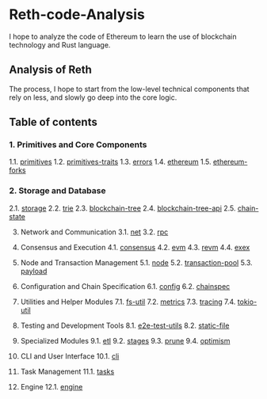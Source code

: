 # Reth-code-Analysis

I hope to analyze the code of Ethereum to learn the use of blockchain technology and Rust language.

## Analysis of Reth

The process, I hope to start from the low-level technical components that rely on less, and slowly go deep into the core logic.

## Table of contents

### 1. Primitives and Core Components
   1.1. [primitives](primitives.md)
   1.2. [primitives-traits](primitives-traits.md)
   1.3. [errors](errors.md)
   1.4. [ethereum](ethereum.md)
   1.5. [ethereum-forks](ethereum-forks.md)

### 2. Storage and Database
   2.1. [storage](storage.md)
   2.2. [trie](trie.md)
   2.3. [blockchain-tree](blockchain-tree.md)
   2.4. [blockchain-tree-api](blockchain-tree-api.md)
   2.5. [chain-state](chain-state.md)

3. Network and Communication
   3.1. [net](net.md)
   3.2. [rpc](rpc.md)

4. Consensus and Execution
   4.1. [consensus](consensus.md)
   4.2. [evm](evm.md)
   4.3. [revm](revm.md)
   4.4. [exex](exex.md)

5. Node and Transaction Management
   5.1. [node](node.md)
   5.2. [transaction-pool](transaction-pool.md)
   5.3. [payload](payload.md)

6. Configuration and Chain Specification
   6.1. [config](config.md)
   6.2. [chainspec](chainspec.md)

7. Utilities and Helper Modules
   7.1. [fs-util](fs-util.md)
   7.2. [metrics](metrics.md)
   7.3. [tracing](tracing.md)
   7.4. [tokio-util](tokio-util.md)

8. Testing and Development Tools
   8.1. [e2e-test-utils](e2e-test-utils.md)
   8.2. [static-file](static-file.md)

9. Specialized Modules
   9.1. [etl](etl.md)
   9.2. [stages](stages.md)
   9.3. [prune](prune.md)
   9.4. [optimism](optimism.md)

10. CLI and User Interface
    10.1. [cli](cli.md)

11. Task Management
    11.1. [tasks](tasks.md)

12. Engine
    12.1. [engine](engine.md)
